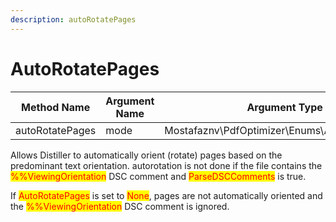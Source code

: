 ```yaml
---
description: autoRotatePages
---
```


# AutoRotatePages

<table><thead><tr><th width="182">Method Name</th><th width="159.33333333333331">Argument Name</th><th>Argument Type</th></tr></thead><tbody><tr><td>autoRotatePages</td><td>mode</td><td>Mostafaznv\PdfOptimizer\Enums\AutoRotatePages</td></tr></tbody></table>

Allows Distiller to automatically orient (rotate) pages based on the predominant text orientation. autorotation is not done if the file contains the <mark style="color:red;">%%ViewingOrientation</mark> DSC comment and <mark style="color:red;">ParseDSCComments</mark> is true.

If <mark style="color:red;">AutoRotatePages</mark> is set to <mark style="color:red;">None</mark>, pages are not automatically oriented and the <mark style="color:red;">%%ViewingOrientation</mark> DSC comment is ignored.





